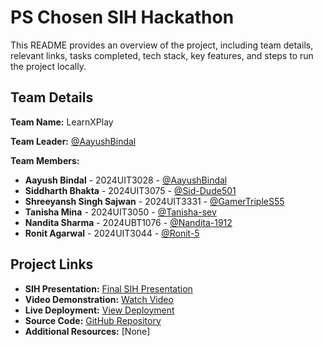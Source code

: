 # PS Chosen SIH Hackathon

This README provides an overview of the project, including team details, relevant links, tasks completed, tech stack, key features, and steps to run the project locally.

## Team Details

**Team Name:** LearnXPlay

**Team Leader:** [@AayushBindal](https://github.com/AayushBindal)

**Team Members:**

- **Aayush Bindal** - 2024UIT3028 - [@AayushBindal](https://github.com/AayushBindal)
- **Siddharth Bhakta** - 2024UIT3075 - [@Sid-Dude501](https://github.com/Sid-Dude501)
- **Shreeyansh Singh Sajwan** - 2024UIT3331 - [@GamerTripleS55](https://github.com/GamerTripleS55)
- **Tanisha Mina** - 2024UIT3050 - [@Tanisha-sev](https://github.com/Tanisha-sev)
- **Nandita Sharma** - 2024UBT1076 - [@Nandita-1912](https://github.com/Nandita-1912)
- **Ronit Agarwal** - 2024UIT3044 - [@Ronit-5](https://github.com/Ronit-5)

## Project Links

- **SIH Presentation:** [Final SIH Presentation](https://drive.google.com/file/d/1zEpNW00PB2dJm6HMYBOJI07_SqqpMzVT/view?usp=sharing)
- **Video Demonstration:** [Watch Video](https://youtu.be/fXeFQczICWY)
- **Live Deployment:** [View Deployment](https://comforting-travesseiro-3d73a6.netlify.app)
- **Source Code:** [GitHub Repository](https://github.com/Sid-Dude501/LXP_Prototype_3.0)
- **Additional Resources:** [None]
